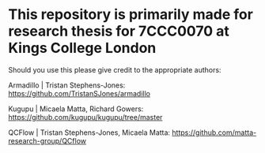 # This repository is primarily made for research thesis for 7CCC0070 at Kings College London

Should you use this please give credit to the appropriate authors:

Armadillo | Tristan Stephens-Jones: https://github.com/TristanSJones/armadillo

Kugupu | Micaela Matta, Richard Gowers: https://github.com/kugupu/kugupu/tree/master

QCFlow | Tristan Stephens-Jones, Micaela Matta: https://github.com/matta-research-group/QCflow


